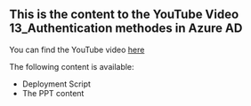 ## This is the content to the YouTube Video 13_Authentication methodes in Azure AD
You can find the YouTube video [here]()

The following content is available:
* Deployment Script
* The PPT content
